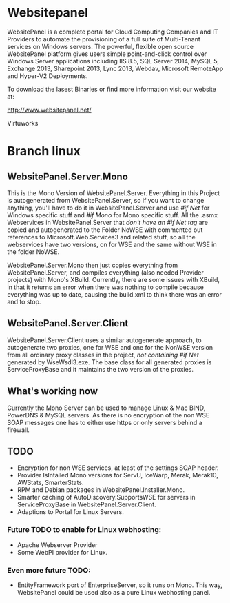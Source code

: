 # Websitepanel

WebsitePanel is a complete portal for Cloud Computing Companies and IT Providers to automate the provisioning of a full suite of Multi-Tenant services on Windows servers. The powerful, flexible open source WebsitePanel platform gives users simple point-and-click control over Windows Server applications including IIS 8.5, SQL Server 2014, MySQL 5, Exchange 2013, Sharepoint 2013, Lync 2013, Webdav, Microsoft RemoteApp and Hyper-V2 Deployments.

To download the lasest Binaries or find more information visit our website at: 

http://www.websitepanel.net/

Virtuworks

# Branch linux

## WebsitePanel.Server.Mono

This is the Mono Version of WebsitePanel.Server. Everything in this Project is autogenerated from WebsitePanel.Server, so if you want to
change anything, you'll have to do it in WebsitePanel.Server and use *#if Net* for Windows specific stuff and *#if Mono* for Mono specific
stuff. All the .asmx Webservices in WebsitePanel.Server that *don't have an #if Net tag* are copied and autogenerated to the Folder NoWSE
with commented out references to Microsoft.Web.Services3 and related stuff, so all the webservices have two versions, on for WSE and the
same without WSE in the folder NoWSE. 

WebsitePanel.Server.Mono then just copies everything from WebsitePanel.Server, and compiles everything (also needed Provider projects) with Mono's XBuild.
Currently, there are some issues with XBuild, in that it returns an error when there was nothing to compile because everything was up to date, causing
the build.xml to think there was an error and to stop.

## WebsitePanel.Server.Client

WebsitePanel.Server.Client uses a similar autogenerate approach, to autogenerate two proxies, one for WSE and one for the NonWSE version
from all ordinary proxy classes in the project, *not containing #if Net* generated by WseWsdl3.exe. The base class for all generated proxies is
ServiceProxyBase and it maintains the two version of the proxies.

## What's working now
Currently the Mono Server can be used to manage Linux & Mac BIND, PowerDNS & MySQL servers. As there is no encryption of the
non WSE SOAP messages one has to either use https or only servers behind a firewall.

## TODO

- Encryption for non WSE services, at least of the settings SOAP header.
- Provider IsIntalled Mono versions for ServU, IceWarp, Merak, Merak10, AWStats, SmarterStats.
- RPM and Debian packages in WebsitePanel.Installer.Mono.
- Smarter caching of AutoDiscovery.SupportsWSE for servers in ServiceProxyBase in WebsitePanel.Server.Client.
- Adaptions to Portal for Linux Servers.

### Future TODO to enable for Linux webhosting:
- Apache Webserver Provider
- Some WebPI provider for Linux.

### Even more future TODO:
- EntityFramework port of EnterpriseServer, so it runs on Mono. This way, WebsitePanel could be used also as a pure Linux webhosting panel.
